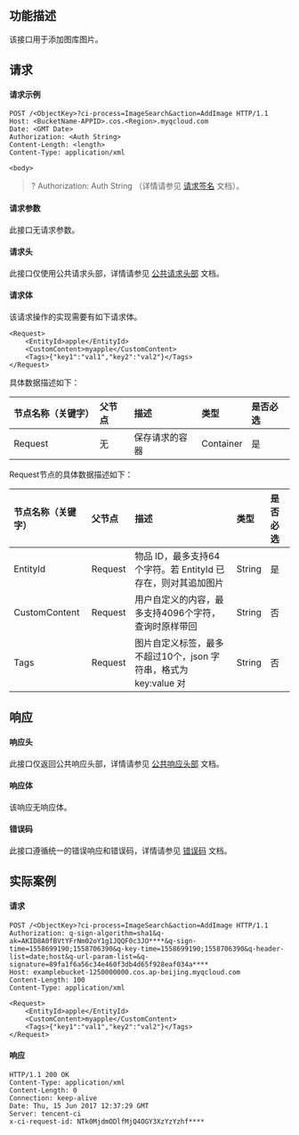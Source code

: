 ## 功能描述

该接口用于添加图库图片。

## 请求

#### 请求示例

```plaintext
POST /<ObjectKey>?ci-process=ImageSearch&action=AddImage HTTP/1.1
Host: <BucketName-APPID>.cos.<Region>.myqcloud.com
Date: <GMT Date>
Authorization: <Auth String>
Content-Length: <length>
Content-Type: application/xml

<body>
```

>? Authorization: Auth String （详情请参见 [请求签名](https://intl.cloud.tencent.com/document/product/436/7778) 文档）。
>

#### 请求参数

此接口无请求参数。


#### 请求头

此接口仅使用公共请求头部，详情请参见 [公共请求头部](https://intl.cloud.tencent.com/document/product/436/7728) 文档。

#### 请求体

该请求操作的实现需要有如下请求体。

```plaintext
<Request>
	<EntityId>apple</EntityId>
	<CustomContent>myapple</CustomContent>
	<Tags>{"key1":"val1","key2":"val2"}</Tags>
</Request>
```

具体数据描述如下：

| 节点名称（关键字） | 父节点 | 描述           | 类型      | 是否必选 |
| :----------------- | :----- | :------------- | :-------- | :--- |
| Request            | 无     | 保存请求的容器 | Container | 是   |

Request节点的具体数据描述如下：

| 节点名称（关键字） | 父节点  | 描述                 | 类型 | 是否必选 |
| :----------------- | :------ | :----------------------------------------------------------- | :----- | :--- |
| EntityId           | Request | 物品 ID，最多支持64个字符。若 EntityId 已存在，则对其追加图片  | String | 是   |
| CustomContent      | Request | 用户自定义的内容，最多支持4096个字符，查询时原样带回         | String | 否   |
| Tags               | Request | 图片自定义标签，最多不超过10个，json 字符串，格式为 key:value 对 | String | 否   |

## 响应

#### 响应头

此接口仅返回公共响应头部，详情请参见 [公共响应头部](https://intl.cloud.tencent.com/document/product/436/7729) 文档。


#### 响应体

该响应无响应体。

#### 错误码

此接口遵循统一的错误响应和错误码，详情请参见 [错误码](https://intl.cloud.tencent.com/document/product/436/7730) 文档。

## 实际案例

#### 请求

```plaintext
POST /<ObjectKey>?ci-process=ImageSearch&action=AddImage HTTP/1.1
Authorization: q-sign-algorithm=sha1&q-ak=AKID8A0fBVtYFrNm02oY1g1JQQF0c3JO****&q-sign-time=1558699190;1558706390&q-key-time=1558699190;1558706390&q-header-list=date;host&q-url-param-list=&q-signature=89fa1f6a56c34e460f3db4d65f928eaf034a****
Host: examplebucket-1250000000.cos.ap-beijing.myqcloud.com
Content-Length: 100
Content-Type: application/xml

<Request>
	<EntityId>apple</EntityId>
	<CustomContent>myapple</CustomContent>
	<Tags>{"key1":"val1","key2":"val2"}</Tags>
</Request>
```

#### 响应

```plaintext
HTTP/1.1 200 OK
Content-Type: application/xml
Content-Length: 0
Connection: keep-alive
Date: Thu, 15 Jun 2017 12:37:29 GMT
Server: tencent-ci
x-ci-request-id: NTk0MjdmODlfMjQ4OGY3XzYzYzhf****
```
